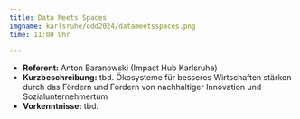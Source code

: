 ```yaml
---
title: Data Meets Spaces
imgname: karlsruhe/odd2024/datameetsspaces.png
time: 11:00 Uhr

---
```



- **Referent:** Anton Baranowski (Impact Hub Karlsruhe)
- **Kurzbeschreibung:** tbd. Ökosysteme für besseres Wirtschaften stärken durch das Fördern und Fordern von nachhaltiger Innovation und Sozialunternehmertum
- **Vorkenntnisse:** tbd.

